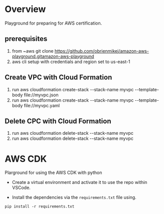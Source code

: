 # Overview
Playground for preparing for AWS certification.

## prerequisites
1. from ~aws git clone https://github.com/obrienmikej/amazon-aws-playground.gitamazon-aws-playground
2. aws cli setup with credentials and region set to us-east-1

## Create VPC with Cloud Formation
1. run aws cloudformation create-stack --stack-name myvpc --template-body file://myvpc.json
2. run aws cloudformation create-stack --stack-name myvpc --template-body file://myvpc.yaml

## Delete CPC with Cloud Formation
1. run aws cloudformation delete-stack --stack-name myvpc
2. run aws cloudformation delete-stack --stack-name myvpc

# AWS CDK
Plarground for using the AWS CDK with python

- Create a virtual environment and activate it to use the repo within VSCode.

- Install the dependencies via the `requirements.txt` file using.

```commandline
pip install -r requirements.txt
```
